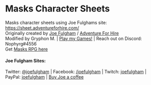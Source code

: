 # Masks Character Sheets
Masks character sheets using Joe Fulghams site: https://sheet.adventureforhire.com/  
Originally created by [Joe Fulgham](https://joefulgham.com/) / [Adventure For Hire](https://adventureforhire.com/)  
Modified by Gryphon M. | <a href="https://nophyrg.itch.io/">Play my Games!</a> | Reach out on Discord: Nophyrg#4556  
Get [Masks RPG here](https://www.magpiegames.com/masks/)
#### Joe Fulgham Sites:  
Twitter: [@joefulgham](https://twitter.com/joefulgham/) | Facebook: [/joefulgham](https://www.facebook.com/joefulgham/) | Twitch: [joefulgham](https://www.twitch.tv/joefulgham/) | PayPal: [joefulgham](https://paypal.me/joefulgham) | [Buy Joe a coffee](https://ko-fi.com/joefulgham/)  
